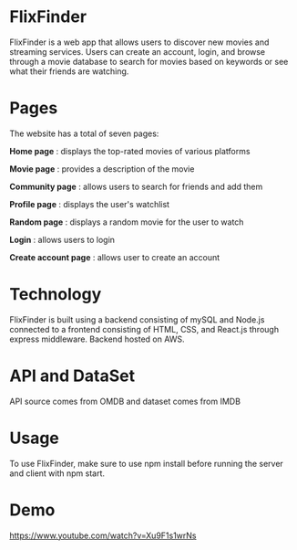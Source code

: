 # **FlixFinder**

FlixFinder is a web app that allows users to discover new movies and streaming services. Users can create an account, login, and browse through a movie database to search for movies based on keywords or see what their friends are watching.

# **Pages**

The website has a total of seven pages:

**Home page** : displays the top-rated movies of various platforms

**Movie page** : provides a description of the movie

**Community page** : allows users to search for friends and add them

**Profile page** : displays the user's watchlist

**Random page** : displays a random movie for the user to watch

**Login** : allows users to login

**Create account page** :  allows user to create an account

# **Technology**

FlixFinder is built using a backend consisting of mySQL and Node.js connected to a frontend consisting of HTML, CSS, and React.js through express middleware. Backend hosted on AWS.

# **API and DataSet**

API source comes from OMDB and dataset comes from IMDB

# **Usage**

To use FlixFinder, make sure to use npm install before running the server and client with npm start.

# **Demo**
https://www.youtube.com/watch?v=Xu9F1s1wrNs
